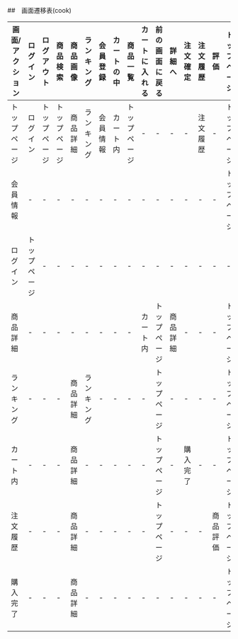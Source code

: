 ##　画面遷移表(cook)

|画面/アクション|ログイン|ログアウト|商品検索|商品画像|ランキング|会員登録|カートの中|商品一覧|カートに入れる|前の画面に戻る|詳細へ|注文確定|注文履歴|評価|トップページ|
|-------------|-------|---------|-------|-------|---------|-------|---------|-------|------------|-------------|-----|-------|-------|----|----------|
|トップページ|ログイン|トップページ|トップページ|商品詳細|ランキング|会員情報|カート内|トップページ|-|-|-|-|注文履歴|-|トップページ|
|会員情報|-|-|-|-|-|-|-|-|-|-|-|-|-|-|トップページ|
|ログイン|トップページ|-|-|-|-|-|-|-|-|-|-|-|-|-|-|
|商品詳細|-|-|-|-|-|-|-|-|カート内|トップぺージ|商品詳細|-|-|-|トップページ|
|ランキング|-|-|-|商品詳細|ランキング|-|-|-|-|トップページ|-|-|-|-|トップページ|
|カート内|-|-|-|商品詳細|-|-|-|-|-|トップページ|-|購入完了|-|-|トップページ|
|注文履歴|-|-|-|商品詳細|-|-|-|-|-|トップページ|-|-|-|商品評価|トップページ|
|購入完了|-|-|-|商品詳細|-|-|-|-|-|-|-|-|-|-|トップページ|

